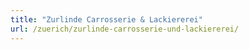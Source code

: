 ```yaml
---
title: "Zurlinde Carrosserie & Lackiererei"
url: /zuerich/zurlinde-carrosserie-und-lackiererei/
---
```

